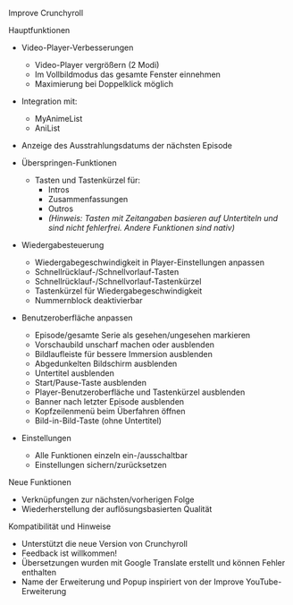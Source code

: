 Improve Crunchyroll

Hauptfunktionen

- Video-Player-Verbesserungen
  - Video-Player vergrößern (2 Modi)
  - Im Vollbildmodus das gesamte Fenster einnehmen
  - Maximierung bei Doppelklick möglich

- Integration mit:
    - MyAnimeList
    - AniList
- Anzeige des Ausstrahlungsdatums der nächsten Episode

- Überspringen-Funktionen
  - Tasten und Tastenkürzel für:
    - Intros
    - Zusammenfassungen
    - Outros
    - _(Hinweis: Tasten mit Zeitangaben basieren auf Untertiteln und sind nicht fehlerfrei. Andere Funktionen sind nativ)_

- Wiedergabesteuerung
  - Wiedergabegeschwindigkeit in Player-Einstellungen anpassen
  - Schnellrücklauf-/Schnellvorlauf-Tasten
  - Schnellrücklauf-/Schnellvorlauf-Tastenkürzel
  - Tastenkürzel für Wiedergabegeschwindigkeit
  - Nummernblock deaktivierbar

- Benutzeroberfläche anpassen
  - Episode/gesamte Serie als gesehen/ungesehen markieren
  - Vorschaubild unscharf machen oder ausblenden
  - Bildlaufleiste für bessere Immersion ausblenden
  - Abgedunkelten Bildschirm ausblenden
  - Untertitel ausblenden
  - Start/Pause-Taste ausblenden
  - Player-Benutzeroberfläche und Tastenkürzel ausblenden
  - Banner nach letzter Episode ausblenden
  - Kopfzeilenmenü beim Überfahren öffnen
  - Bild-in-Bild-Taste (ohne Untertitel)

- Einstellungen
  - Alle Funktionen einzeln ein-/ausschaltbar
  - Einstellungen sichern/zurücksetzen

Neue Funktionen
- Verknüpfungen zur nächsten/vorherigen Folge
- Wiederherstellung der auflösungsbasierten Qualität

Kompatibilität und Hinweise
- Unterstützt die neue Version von Crunchyroll
- Feedback ist willkommen!
- Übersetzungen wurden mit Google Translate erstellt und können Fehler enthalten
- Name der Erweiterung und Popup inspiriert von der Improve YouTube-Erweiterung
